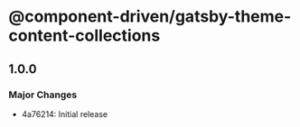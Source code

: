 # @component-driven/gatsby-theme-content-collections

## 1.0.0
### Major Changes

- 4a76214: Initial release

